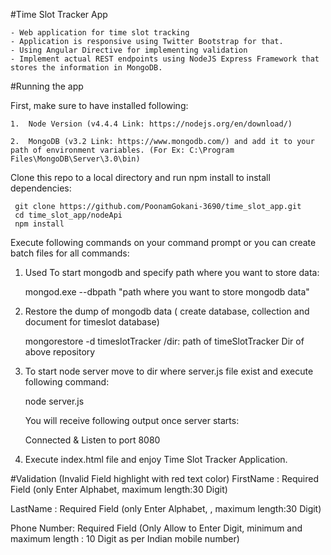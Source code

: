 #Time Slot Tracker App

	- Web application for time slot tracking
	- Application is responsive using Twitter Bootstrap for that.
	- Using Angular Directive for implementing validation
	- Implement actual REST endpoints using NodeJS Express Framework that stores the information in MongoDB. 

#Running the app

First, make sure to have installed following:


	1.	Node Version (v4.4.4 Link: https://nodejs.org/en/download/)
	
	2.	MongoDB (v3.2 Link: https://www.mongodb.com/) and add it to your path of environment variables. (For Ex: C:\Program Files\MongoDB\Server\3.0\bin)

Clone this repo to a local directory and run npm install to install dependencies:

	 git clone https://github.com/PoonamGokani-3690/time_slot_app.git
	 cd time_slot_app/nodeApi
	 npm install

Execute following commands on your command prompt or you can create batch files for all commands:


1. Used To start mongodb and specify path where you want to store data:

	mongod.exe --dbpath "path where you want to store mongodb data" 

2. Restore the dump of mongodb data ( create database, collection and document for timeslot database)

	mongorestore -d timeslotTracker /dir: path of timeSlotTracker Dir of above repository

3. To start node server move to dir where server.js file exist and execute following command:

	node server.js

	You will receive following output once server starts:
	
	Connected & Listen to port 8080

4. Execute index.html file and enjoy Time Slot Tracker Application.

#Validation (Invalid Field highlight with red text color)
FirstName : Required Field (only Enter Alphabet, maximum length:30 Digit)

LastName : Required Field (only Enter Alphabet, , maximum length:30 Digit)

Phone Number: Required Field (Only Allow to Enter Digit, minimum and maximum length : 10 Digit as per Indian mobile number)


